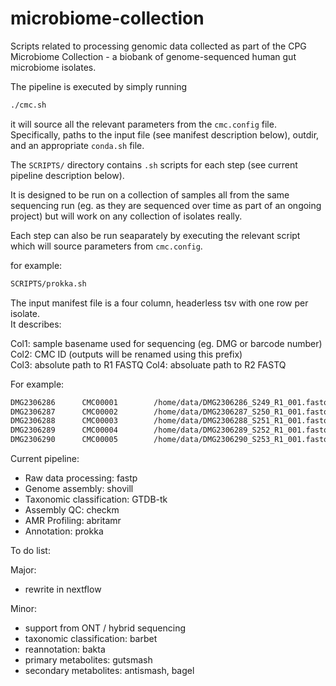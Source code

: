 # microbiome-collection

Scripts related to processing genomic data collected as part of the CPG Microbiome Collection - a biobank of genome-sequenced human gut microbiome isolates.  

The pipeline is executed by simply running 

```bash
./cmc.sh
```

it will source all the relevant parameters from the `cmc.config` file.  
Specifically, paths to the input file (see manifest description below), outdir, and an appropriate `conda.sh` file.  

The `SCRIPTS/` directory contains `.sh` scripts for each step (see current pipeline description below).  

It is designed to be run on a collection of samples all from the same sequencing run (eg. as they are sequenced over time as part of an ongoing project) but will work on any collection of isolates really.  

Each step can also be run seaparately by executing the relevant script which will source parameters from `cmc.config`.  

for example:
```bash
SCRIPTS/prokka.sh
```

The input manifest file is a four column, headerless tsv with one row per isolate.  
It describes:  

Col1: sample basename used for sequencing (eg. DMG or barcode number)  
Col2: CMC ID (outputs will be renamed using this prefix)  
Col3: absolute path to R1 FASTQ
Col4: absoluate path to R2 FASTQ  

For example:
```bash
DMG2306286      CMC00001        /home/data/DMG2306286_S249_R1_001.fastq.gz      /home/data/DMG2306286_S249_R2_001.fastq.gz
DMG2306287      CMC00002        /home/data/DMG2306287_S250_R1_001.fastq.gz      /home/data/DMG2306287_S250_R2_001.fastq.gz
DMG2306288      CMC00003        /home/data/DMG2306288_S251_R1_001.fastq.gz      /home/data/DMG2306288_S251_R2_001.fastq.gz
DMG2306289      CMC00004        /home/data/DMG2306289_S252_R1_001.fastq.gz      /home/data/DMG2306289_S252_R2_001.fastq.gz
DMG2306290      CMC00005        /home/data/DMG2306290_S253_R1_001.fastq.gz      /home/data/DMG2306290_S253_R2_001.fastq.gz
```

Current pipeline:  
- Raw data processing: fastp  
- Genome assembly: shovill  
- Taxonomic classification: GTDB-tk  
- Assembly QC: checkm  
- AMR Profiling: abritamr  
- Annotation: prokka  

To do list:  

Major:
- rewrite in nextflow  

Minor:
- support from ONT / hybrid sequencing
- taxonomic classification: barbet  
- reannotation: bakta  
- primary metabolites: gutsmash  
- secondary metabolites: antismash, bagel  
